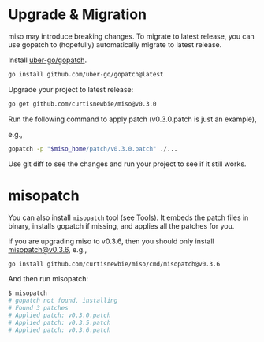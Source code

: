 # Upgrade & Migration

miso may introduce breaking changes. To migrate to latest release, you can use gopatch to (hopefully) automatically migrate to latest release.

Install [uber-go/gopatch](https://github.com/uber-go/gopatch).

```sh
go install github.com/uber-go/gopatch@latest
```

Upgrade your project to latest release:

```sh
go get github.com/curtisnewbie/miso@v0.3.0
```

Run the following command to apply patch (v0.3.0.patch is just an example),

e.g.,

```sh
gopatch -p "$miso_home/patch/v0.3.0.patch" ./...
```

Use git diff to see the changes and run your project to see if it still works.

# misopatch

You can also install `misopatch` tool (see [Tools](./tools.md)). It embeds the patch files in binary, installs gopatch if missing, and applies all the patches for you.

If you are upgrading miso to v0.3.6, then you should only install misopatch@v0.3.6, e.g.,

```sh
go install github.com/curtisnewbie/miso/cmd/misopatch@v0.3.6
```

And then run misopatch:

```sh
$ misopatch
# gopatch not found, installing
# Found 3 patches
# Applied patch: v0.3.0.patch
# Applied patch: v0.3.5.patch
# Applied patch: v0.3.6.patch
```